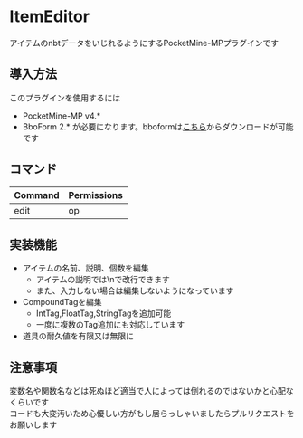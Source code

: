 # ItemEditor
アイテムのnbtデータをいじれるようにするPocketMine-MPプラグインです

## 導入方法
このプラグインを使用するには

- PocketMine-MP v4.*
- BboForm 2.*
  が必要になります。bboformは[こちら](https://github.com/bbo51dog/BboForm)からダウンロードが可能です

## コマンド

| Command | Permissions |
|---------|-------------|
| edit    | op          |

## 実装機能
- アイテムの名前、説明、個数を編集
  - アイテムの説明では\nで改行できます
  - また、入力しない場合は編集しないようになっています
- CompoundTagを編集
  - IntTag,FloatTag,StringTagを追加可能
  - 一度に複数のTag追加にも対応しています
- 道具の耐久値を有限又は無限に

## 注意事項
変数名や関数名などは死ぬほど適当で人によっては倒れるのではないかと心配なくらいです    
コードも大変汚いため心優しい方がもし居らっしゃいましたらプルリクエストをお願いします